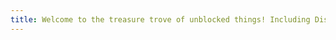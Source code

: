 ```yaml
---
title: Welcome to the treasure trove of unblocked things! Including Discord and other stuff.
---
```


